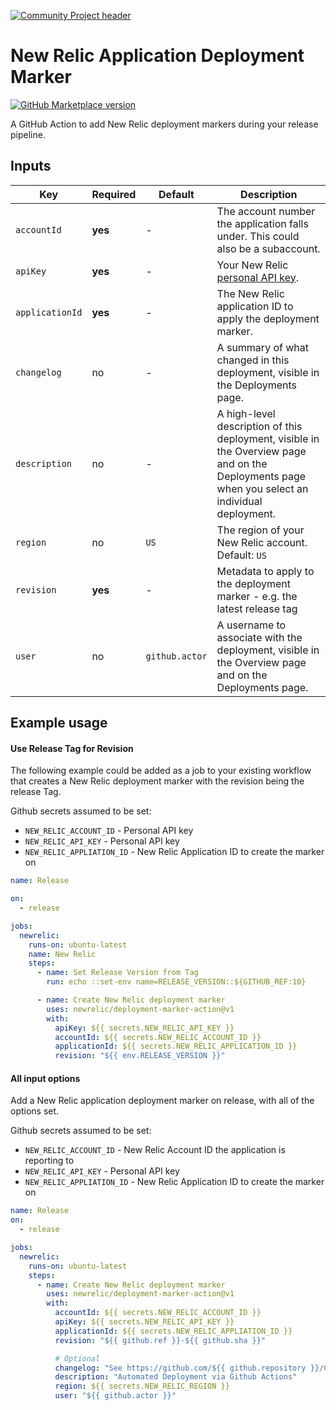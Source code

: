 [![Community Project header](https://github.com/newrelic/open-source-office/raw/master/examples/categories/images/Community_Project.png)](https://github.com/newrelic/open-source-office/blob/master/examples/categories/index.md#category-community-project)

# New Relic Application Deployment Marker

[![GitHub Marketplace version](https://img.shields.io/github/release/newrelic/deployment-marker-action.svg?label=Marketplace&logo=github)](https://github.com/marketplace/actions/new-relic-application-deployment-marker)

A GitHub Action to add New Relic deployment markers during your release pipeline.

## Inputs

| Key             | Required | Default | Description |
| --------------- | -------- | ------- | ----------- |
| `accountId`     | **yes**  | -       | The account number the application falls under. This could also be a subaccount. |
| `apiKey`        | **yes**  | -       | Your New Relic [personal API key](https://docs.newrelic.com/docs/apis/get-started/intro-apis/types-new-relic-api-keys#personal-api-key). |
| `applicationId` | **yes**  | -       | The New Relic application ID to apply the deployment marker. |
| `changelog`     | no       | -       | A summary of what changed in this deployment, visible in the Deployments page. |
| `description`   | no       | -       | A high-level description of this deployment, visible in the Overview page and on the Deployments page when you select an individual deployment. |
| `region`        | no       | `US`    | The region of your New Relic account. Default: `US` |
| `revision`      | **yes**  | -       | Metadata to apply to the deployment marker - e.g. the latest release tag |
| `user`          | no       | `github.actor` | A username to associate with the deployment, visible in the Overview page and on the Deployments page. |

## Example usage

#### Use Release Tag for Revision

The following example could be added as a job to your existing workflow that
creates a New Relic deployment marker with the revision being the release Tag.

Github secrets assumed to be set:
* `NEW_RELIC_ACCOUNT_ID` - Personal API key
* `NEW_RELIC_API_KEY` - Personal API key
* `NEW_RELIC_APPLIATION_ID` - New Relic Application ID to create the marker on

```yaml
name: Release

on:
  - release

jobs:
  newrelic:
    runs-on: ubuntu-latest
    name: New Relic
    steps:
      - name: Set Release Version from Tag
        run: echo ::set-env name=RELEASE_VERSION::${GITHUB_REF:10}

      - name: Create New Relic deployment marker
        uses: newrelic/deployment-marker-action@v1
        with:
          apiKey: ${{ secrets.NEW_RELIC_API_KEY }}
          accountId: ${{ secrets.NEW_RELIC_ACCOUNT_ID }}
          applicationId: ${{ secrets.NEW_RELIC_APPLICATION_ID }}
          revision: "${{ env.RELEASE_VERSION }}"
```

#### All input options

Add a New Relic application deployment marker on release, with all of the
options set.

Github secrets assumed to be set:
* `NEW_RELIC_ACCOUNT_ID` - New Relic Account ID the application is reporting to
* `NEW_RELIC_API_KEY` - Personal API key
* `NEW_RELIC_APPLIATION_ID` - New Relic Application ID to create the marker on

```yaml
name: Release
on:
  - release

jobs:
  newrelic:
    runs-on: ubuntu-latest
    steps:
      - name: Create New Relic deployment marker
        uses: newrelic/deployment-marker-action@v1
        with:
          accountId: ${{ secrets.NEW_RELIC_ACCOUNT_ID }}
          apiKey: ${{ secrets.NEW_RELIC_API_KEY }}
          applicationId: ${{ secrets.NEW_RELIC_APPLIATION_ID }}
          revision: "${{ github.ref }}-${{ github.sha }}"

          # Optional
          changelog: "See https://github.com/${{ github.repository }}/CHANGELOG.md for details"
          description: "Automated Deployment via Github Actions"
          region: ${{ secrets.NEW_RELIC_REGION }}
          user: "${{ github.actor }}"
```

